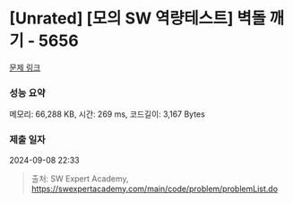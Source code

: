 # [Unrated] [모의 SW 역량테스트] 벽돌 깨기 - 5656 

[문제 링크](https://swexpertacademy.com/main/code/problem/problemDetail.do?contestProbId=AWXRQm6qfL0DFAUo) 

### 성능 요약

메모리: 66,288 KB, 시간: 269 ms, 코드길이: 3,167 Bytes

### 제출 일자

2024-09-08 22:33



> 출처: SW Expert Academy, https://swexpertacademy.com/main/code/problem/problemList.do